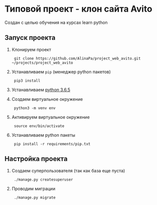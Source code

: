 Типовой проект - клон сайта Avito
=======
Создан с целью обучения на курсах learn python

## Запуск проекта
1. Клонируем проект

        git clone https://github.com/AlinaPa/project_web_avito.git ~/projects/project_web_avito
    
2. Устанавливаем `pip` (менеджер python пакетов)

        pip3 install
     
3. Устанавливаем [python 3.6.5](https://www.python.org/downloads/release/python-365/)

4. Создаем виртуальное окружение

        python3 -m venv env

5. Активируем виртуальное окружение

        source env/bin/activate

6. Устанавливаем python пакеты

        pip install -r requirements/pip.txt
        

## Настройка проекта
1. Создаем суперпользователя (так как база еще пуста)

        ./manage.py createsuperuser

2. Проводим миграции

        ./manage.py migrate
